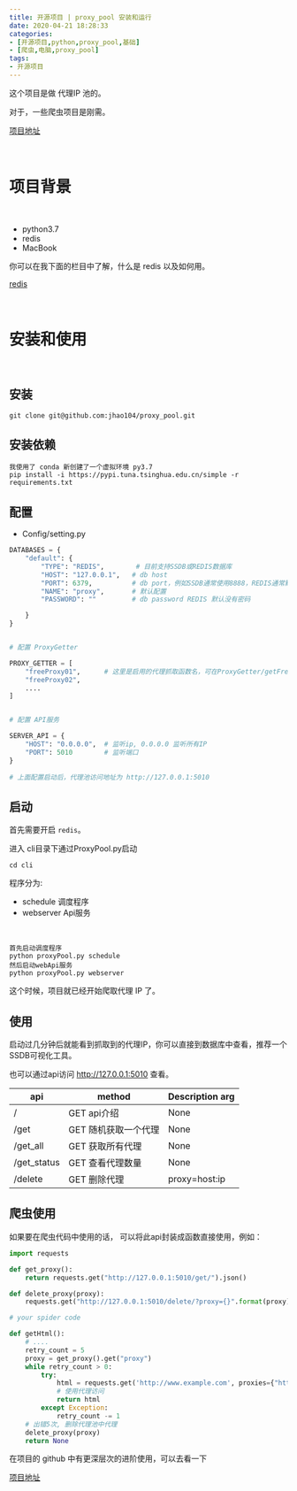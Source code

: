 ```yaml
---
title: 开源项目 | proxy_pool 安装和运行
date: 2020-04-21 18:28:33
categories:
- [开源项目,python,proxy_pool,基础]
- [爬虫,电脑,proxy_pool]
tags:
- 开源项目
---
```

这个项目是做 代理IP 池的。

对于，一些爬虫项目是刚需。

[项目地址](https://github.com/jhao104/proxy_pool)

<!-- more -->

<br/>

# 项目背景

<br/>

- python3.7
- redis
- MacBook

你可以在我下面的栏目中了解，什么是 redis 以及如何用。

[redis](https://benpaodewoniu.github.io/categories/sql/redis/)

<br/>

# 安装和使用

<br/>

## 安装

	git clone git@github.com:jhao104/proxy_pool.git

## 安装依赖

	我使用了 conda 新创建了一个虚拟环境 py3.7
	pip install -i https://pypi.tuna.tsinghua.edu.cn/simple -r requirements.txt

## 配置

- Config/setting.py

```python
DATABASES = {
    "default": {
        "TYPE": "REDIS",        # 目前支持SSDB或REDIS数据库
        "HOST": "127.0.0.1",   # db host
        "PORT": 6379,          # db port，例如SSDB通常使用8888，REDIS通常默认使用6379
        "NAME": "proxy",       # 默认配置
        "PASSWORD": ""         # db password REDIS 默认没有密码

    }
}


# 配置 ProxyGetter

PROXY_GETTER = [
    "freeProxy01",      # 这里是启用的代理抓取函数名，可在ProxyGetter/getFreeProxy.py 扩展
    "freeProxy02",
    ....
]


# 配置 API服务

SERVER_API = {
    "HOST": "0.0.0.0",  # 监听ip, 0.0.0.0 监听所有IP
    "PORT": 5010        # 监听端口
}
       
# 上面配置启动后，代理池访问地址为 http://127.0.0.1:5010
```

## 启动

首先需要开启 `redis`。

进入 cli目录下通过ProxyPool.py启动

	cd cli

程序分为: 

- schedule 调度程序
- webserver Api服务

<br/>

	首先启动调度程序
	python proxyPool.py schedule
	然后启动webApi服务
	python proxyPool.py webserver

这个时候，项目就已经开始爬取代理 IP 了。

## 使用

启动过几分钟后就能看到抓取到的代理IP，你可以直接到数据库中查看，推荐一个SSDB可视化工具。

也可以通过api访问 http://127.0.0.1:5010 查看。

|api|	method|	Description	arg|
|---|---|---|
|/|	GET	api介绍|	None|
|/get|	GET	随机获取一个代理|	None|
|/get_all|	GET	获取所有代理|	None|
|/get_status|	GET	查看代理数量|	None|
/delete|	GET	删除代理|	proxy=host:ip|

## 爬虫使用

如果要在爬虫代码中使用的话， 可以将此api封装成函数直接使用，例如：

```python
import requests

def get_proxy():
    return requests.get("http://127.0.0.1:5010/get/").json()

def delete_proxy(proxy):
    requests.get("http://127.0.0.1:5010/delete/?proxy={}".format(proxy))

# your spider code

def getHtml():
    # ....
    retry_count = 5
    proxy = get_proxy().get("proxy")
    while retry_count > 0:
        try:
            html = requests.get('http://www.example.com', proxies={"http": "http://{}".format(proxy)})
            # 使用代理访问
            return html
        except Exception:
            retry_count -= 1
    # 出错5次, 删除代理池中代理
    delete_proxy(proxy)
    return None
```

在项目的 github 中有更深层次的进阶使用，可以去看一下

[项目地址](https://github.com/jhao104/proxy_pool)
